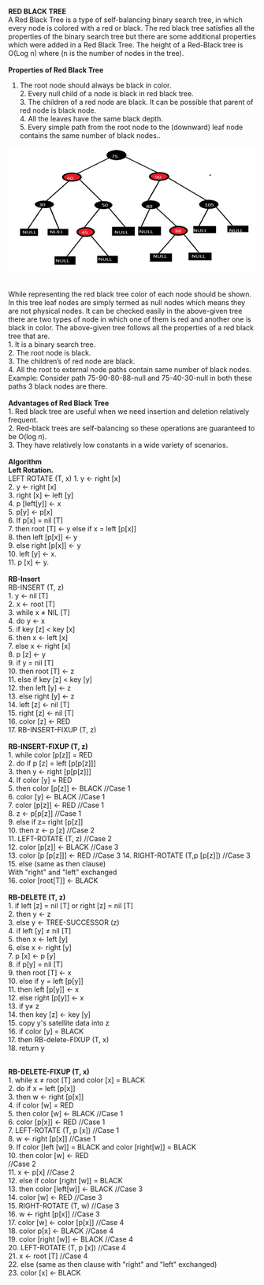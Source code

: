 <b>RED BLACK TREE</b><br>
A Red Black Tree is a type of self-balancing binary search tree, in which every node is colored with a red or black. The red black tree satisfies all the properties of the binary search tree but there are some additional properties which were added in a Red Black Tree. The height of a Red-Black tree is O(Log n) where (n is the number of nodes in the tree).
<br><br>
<b>Properties of Red Black Tree</b><br>
1. The root node should always be black in color.
<br>2. Every null child of a node is black in red black tree.
<br>3. The children of a red node are black. It can be possible that parent of red node is black node.
<br>4. All the leaves have the same black depth.
<br>5. Every simple path from the root node to the (downward) leaf node contains the same number of black nodes..

<img src="https://github.com/Rahulsingh1996/Data_Structure/blob/master/experiment/images/1.jpg">

<br>While representing the red black tree color of each node should be shown. In this tree leaf nodes are simply termed as null nodes which means they are not physical nodes. It can be checked easily in the above-given tree there are two types of node in which one of them is red and another one is black in color. The above-given tree follows all the properties of a red black tree that are.
<br>1. It is a binary search tree.
<br>2. The root node is black.
<br>3. The children’s of red node are black.
<br>4. All the root to external node paths contain same number of black nodes.
<br>Example: Consider path 75-90-80-88-null and 75-40-30-null in both these paths 3 black nodes are there.
<br>
<br><b>Advantages of Red Black Tree</b>
<br>1. Red black tree are useful when we need insertion and deletion relatively frequent.
<br>2. Red-black trees are self-balancing so these operations are guaranteed to be O(log <i>n</i>).
<br>3. They have relatively low constants in a wide variety of scenarios.
<br>
<br><b>Algorithm</b>
<br><b>Left Rotation.</b>
<br> LEFT ROTATE (T, x) 1. y ← right [x]
<br>2. y ← right [x]
<br>3. right [x] ← left [y]
<br>4. p [left[y]] ← x
<br>5. p[y] ← p[x]
<br>6. If p[x] = nil [T]
<br>7. then root [T] ← y else if x = left [p[x]]
<br>8. then left [p[x]] ← y
<br>9. else right [p[x]] ← y
<br>10. left [y] ← x.
<br>11. p [x] ← y.
<br>
<br><b>RB-Insert</b>
<br>RB-INSERT (T, z)
<br>1. y ← nil [T]
<br>2. x ← root [T]
<br>3. while x ≠ NIL [T]
<br>4. do y ← x
<br>5. if key [z] < key [x]
<br>6. then x ← left [x]
<br>7. else x ← right [x]
<br>8. p [z] ← y
<br>9. if y = nil [T]
<br>10. then root [T] ← z
<br>11. else if key [z] < key [y]
<br>12. then left [y] ← z
<br>13. else right [y] ← z
<br>14. left [z] ← nil [T]
<br>15. right [z] ← nil [T]
<br>16. color [z] ← RED
<br>17. RB-INSERT-FIXUP (T, z)
<br>
<br><b>RB-INSERT-FIXUP (T, z)</b>
<br>1. while color [p[z]] = RED
<br>2. do if p [z] = left [p[p[z]]]
<br>3. then y ← right [p[p[z]]]
<br>4. If color [y] = RED
<br>5. then color [p[z]] ← BLACK //Case 1
<br>6. color [y] ← BLACK //Case 1
<br>7. color [p[z]] ← RED //Case 1
<br>8. z ← p[p[z]] //Case 1
<br>9. else if z= right [p[z]]
<br>10. then z ← p [z] //Case 2
<br>11. LEFT-ROTATE (T, z) //Case 2
<br>12. color [p[z]] ← BLACK //Case 3
<br>13. color [p [p[z]]] ← RED //Case 3 14. RIGHT-ROTATE (T,p [p[z]]) //Case 3
<br>15. else (same as then clause)
<br>With "right" and "left" exchanged
<br>16. color [root[T]] ← BLACK
<br><br>
<b>RB-DELETE (T, z)</b>
<br>1. if left [z] = nil [T] or right [z] = nil [T]
<br>2. then y ← z
<br>3. else y ← TREE-SUCCESSOR (z)
<br>4. if left [y] ≠ nil [T]
<br>5. then x ← left [y]
<br>6. else x ← right [y]
<br>7. p [x] ← p [y]
<br>8. if p[y] = nil [T]
<br>9. then root [T] ← x
<br>10. else if y = left [p[y]]
<br>11. then left [p[y]] ← x
<br>12. else right [p[y]] ← x
<br>13. if y≠ z
<br>14. then key [z] ← key [y]
<br>15. copy y's satellite data into z
<br>16. if color [y] = BLACK
<br>17. then RB-delete-FIXUP (T, x)
<br>18. return y<br>

<br><b>RB-DELETE-FIXUP (T, x)</b>
<br>1. while x ≠ root [T] and color [x] = BLACK
<br>2. do if x = left [p[x]]
<br>3. then w ← right [p[x]]
<br>4. if color [w] = RED
<br>5. then color [w] ← BLACK //Case 1
<br>6. color [p[x]] ← RED //Case 1
<br>7. LEFT-ROTATE (T, p [x]) //Case 1
<br>8. w ← right [p[x]] //Case 1
<br>9. If color [left [w]] = BLACK and color [right[w]] = BLACK
<br>10. then color [w] ← RED
<br>//Case 2
<br>11. x ← p[x] //Case 2
<br>12. else if color [right [w]] = BLACK
<br>13. then color [left[w]] ← BLACK //Case 3
<br>14. color [w] ← RED //Case 3
<br>15. RIGHT-ROTATE (T, w) //Case 3
<br>16. w ← right [p[x]] //Case 3
<br>17. color [w] ← color [p[x]] //Case 4
<br>18. color p[x] ← BLACK //Case 4
<br>19. color [right [w]] ← BLACK //Case 4
<br>20. LEFT-ROTATE (T, p [x]) //Case 4
<br>21. x ← root [T] //Case 4
<br>22. else (same as then clause with "right" and "left" exchanged)
<br>23. color [x] ← BLACK
